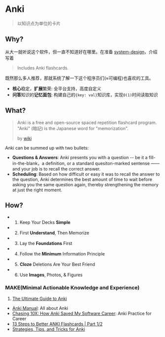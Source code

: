 # Anki

> 以知识点为单位的卡片

## Why?

从大一就听说这个软件，但一直不知道好在哪里。在准备 [system-design](https://github.com/donnemartin/system-design-primer)，介绍写着 

> Includes Anki flashcards.

既然那么多人推荐，那就系统了解一下这个程序员们(≈可编程)也喜欢的工具。

- **核心**稳定，**扩展**繁荣: 全平台支持，高度自定义
- **问答**知识的**记忆面包**: 构建自己的`{key: val}`知识库，实现`O(1)`时间读取知识



## What?

> Anki is a free and open-source spaced repetition flashcard program. "Anki" (暗記) is the Japanese word for "memorization".
> 
> by [wiki](https://www.wikiwand.com/en/Anki_(software))


Anki can be summed up with two bullets:

- **Questions & Answers**: Anki presents you with a question -- be it a fill-in-the-blank，a definition, or a standard quesiton-marked sentense —— and your job is to recall the correct answer.
- **Scheduling**: Based on how difficult or easy it was to recall the answer to the question, Anki determines the best amount of time to wait before asking you the same question again, thereby strengthening the memory at just the right moment. 

## How?


*   1) Keep Your Decks **Simple**
*   2) First **Understand**, Then Memorize
*   3) Lay the **Foundations** First
*   4) Follow the **Minimum** Information Principle
*   5) **Cloze** Deletions Are Your Best Friend
*   6) Use **Images**, Photos, & Figures

### MAKE(Minimal Actionable Knowledge and Experience)


1. [The Ultimate Guide to Anki](https://aliabdaal.com/learn-anything-with-flashcards-the-ultimate-guide-to-anki/)
- [Anki Manual](https://docs.ankiweb.net/#/): All about Anki
- [Chasing 10X: How Anki Saved My Software Career](https://senrigan.io/blog/chasing-10x-leveraging-a-poor-memory-in-software-engineering/): Anki Practice for Career
- [13 Steps to Better ANKI Flashcards | Part 1/2](https://www.youtube.com/watch?v=AbvaITy3oeQ)
- [Strategies, Tips, and Tricks for Anki](https://senrigan.io/blog/everything-i-know-strategies-tips-and-tricks-for-spaced-repetition-anki/)
